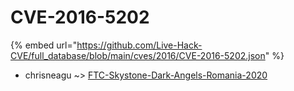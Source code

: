 # CVE-2016-5202
{% embed url="https://github.com/Live-Hack-CVE/full_database/blob/main/cves/2016/CVE-2016-5202.json" %}

* chrisneagu ~> [FTC-Skystone-Dark-Angels-Romania-2020](https://www.alice-snow.ru/2016/database/cve-2016-5202/ftc-skystone-dark-angels-romania-2020-chrisneagu)
